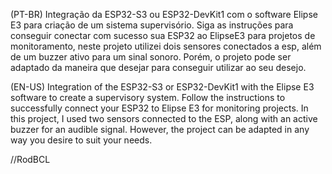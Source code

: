 (PT-BR)
Integração da ESP32-S3 ou ESP32-DevKit1 com o software Elipse E3 para criação de um sistema supervisório.
Siga as instruções para conseguir conectar com sucesso sua ESP32 ao ElipseE3 para projetos de monitoramento, neste projeto utilizei dois sensores conectados a esp, além de um buzzer ativo para um sinal sonoro.
Porém, o projeto pode ser adaptado da maneira que desejar para conseguir utilizar ao seu desejo.

(EN-US)
Integration of the ESP32-S3 or ESP32-DevKit1 with the Elipse E3 software to create a supervisory system.
Follow the instructions to successfully connect your ESP32 to Elipse E3 for monitoring projects. In this project, I used two sensors connected to the ESP, along with an active buzzer for an audible signal.
However, the project can be adapted in any way you desire to suit your needs.

//RodBCL
